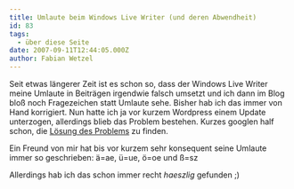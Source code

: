 ```yaml
---
title: Umlaute beim Windows Live Writer (und deren Abwendheit)
id: 83
tags:
  - über diese Seite
date: 2007-09-11T12:44:05.000Z
author: Fabian Wetzel
---
```


Seit etwas längerer Zeit ist es schon so, dass der Windows Live Writer meine Umlaute in Beiträgen irgendwie falsch umsetzt und ich dann im Blog bloß noch Fragezeichen statt Umlaute sehe. Bisher hab ich das immer von Hand korrigiert. Nun hatte ich ja vor kurzem Wordpress einem Update unterzogen, allerdings blieb das Problem bestehen. Kurzes googlen half schon, die [Lösung des Problems](http://blog.brandt-net.de/bloggen/2007-06-29/windows-live-writer-tipp-nicht-ascii-zeichen-werden-auf-utf-8-blogs-falsch-wiedergegeben/) zu finden.

Ein Freund von mir hat bis vor kurzem sehr konsequent seine Umlaute immer so geschrieben: ä=ae, ü=ue, ö=oe und ß=sz

Allerdings hab ich das schon immer recht _haeszlig_ gefunden ;)
